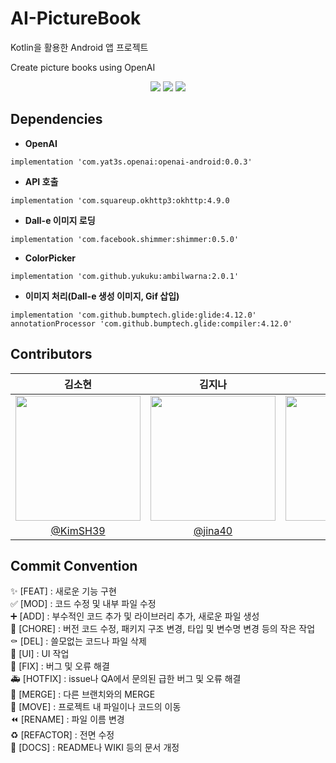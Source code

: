 # AI-PictureBook
Kotlin을 활용한 Android 앱 프로젝트


Create picture books using OpenAI
<p align="center">
  <img src="https://github.com/MobileComputing-2023/AI-PictureBook/assets/80878955/023a861d-f599-4aec-9d48-6d0967939784">
  <img src="https://github.com/MobileComputing-2023/AI-PictureBook/assets/80878955/861bf3c9-3551-4102-97f2-fac04fc9f3af">
  <img src="https://github.com/MobileComputing-2023/AI-PictureBook/assets/80878955/21bdf82a-9aea-407e-ac2a-b60b31723558">
 </p>
 
 


 ## Dependencies
 + **OpenAI**
  ```
 implementation 'com.yat3s.openai:openai-android:0.0.3'
  ```
  
+ **API 호출**
```
implementation 'com.squareup.okhttp3:okhttp:4.9.0
```
+ **Dall-e 이미지 로딩**
```
implementation 'com.facebook.shimmer:shimmer:0.5.0'
```
 
+ **ColorPicker**
```
implementation 'com.github.yukuku:ambilwarna:2.0.1'
```
 
 + **이미지 처리(Dall-e 생성 이미지, Gif 삽입)**
 ```
 implementation 'com.github.bumptech.glide:glide:4.12.0' 
 annotationProcessor 'com.github.bumptech.glide:compiler:4.12.0'
 ```
 
 

## Contributors
|김소현|김지나|박성훈|최지현|
|:---:|:---:|:---:|:---:|
|<img src="https://avatars.githubusercontent.com/u/63898043?v=4" width="200px">|<img src="https://github.com/MobileComputing-2023/AI-PictureBook/assets/80878955/61a87085-5503-436e-96b2-19d42508ac9b" width="200px">|<img src="https://github.com/MobileComputing-2023/AI-PictureBook/assets/80878955/f5081611-6f00-4d71-bd23-296819f187db" width="200px">|<img src="https://avatars.githubusercontent.com/u/80878955?v=4" width="200px">|
|[@KimSH39](https://github.com/KimSH39)|[@jina40](https://github.com/jina4066)|[@houony](https://github.com/houony)|[@gus1043](https://github.com/gus1043)|
 
 


## Commit Convention
✨ [FEAT] : 새로운 기능 구현  
✅ [MOD] : 코드 수정 및 내부 파일 수정  
➕ [ADD] : 부수적인 코드 추가 및 라이브러리 추가, 새로운 파일 생성  
🎀 [CHORE] : 버전 코드 수정, 패키지 구조 변경, 타입 및 변수명 변경 등의 작은 작업  
⚰️ [DEL] : 쓸모없는 코드나 파일 삭제  
💄 [UI] : UI 작업  
🔨 [FIX] : 버그 및 오류 해결  
🚑️ [HOTFIX] : issue나 QA에서 문의된 급한 버그 및 오류 해결  
🔀 [MERGE] : 다른 브랜치와의 MERGE  
🚚 [MOVE] : 프로젝트 내 파일이나 코드의 이동  
⏪️ [RENAME] : 파일 이름 변경  
♻️ [REFACTOR] : 전면 수정  
📝 [DOCS] : README나 WIKI 등의 문서 개정  

